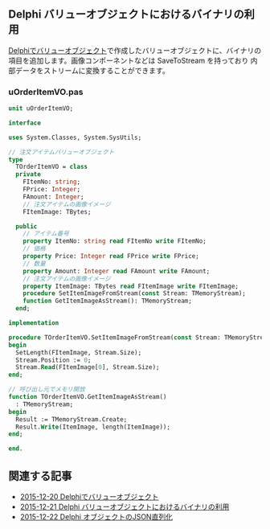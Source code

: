 ## Delphi バリューオブジェクトにおけるバイナリの利用

[Delphiでバリューオブジェクト](https://igapyon.github.io/diary/2015/ig151221.html)で作成したバリューオブジェクトに、バイナリの項目を追加します。画像コンポーネントなどは SaveToStream を持っており 内部データをストリームに変換することができます。


### uOrderItemVO.pas


```pascal
unit uOrderItemVO;

interface

uses System.Classes, System.SysUtils;

// 注文アイテムバリューオブジェクト
type
  TOrderItemVO = class
  private
    FItemNo: string;
    FPrice: Integer;
    FAmount: Integer;
    // 注文アイテムの画像イメージ
    FItemImage: TBytes;

  public
    // アイテム番号
    property ItemNo: string read FItemNo write FItemNo;
    // 価格
    property Price: Integer read FPrice write FPrice;
    // 数量
    property Amount: Integer read FAmount write FAmount;
    // 注文アイテムの画像イメージ
    property ItemImage: TBytes read FItemImage write FItemImage;
    procedure SetItemImageFromStream(const Stream: TMemoryStream);
    function GetItemImageAsStream(): TMemoryStream;
  end;

implementation

procedure TOrderItemVO.SetItemImageFromStream(const Stream: TMemoryStream);
begin
  SetLength(FItemImage, Stream.Size);
  Stream.Position := 0;
  Stream.Read(FItemImage[0], Stream.Size);
end;

// 呼び出し元でメモリ開放
function TOrderItemVO.GetItemImageAsStream()
  : TMemoryStream;
begin
  Result := TMemoryStream.Create;
  Result.Write(ItemImage, length(ItemImage));
end;

end.
```



## 関連する記事


* [2015-12-20 Delphiでバリューオブジェクト](https://igapyon.github.io/diary/2015/ig151220.html)
* [2015-12-21 Delphi バリューオブジェクトにおけるバイナリの利用](https://igapyon.github.io/diary/2015/ig151221.html)
* [2015-12-22 Delphi オブジェクトのJSON直列化](https://igapyon.github.io/diary/2015/ig151222.html)


